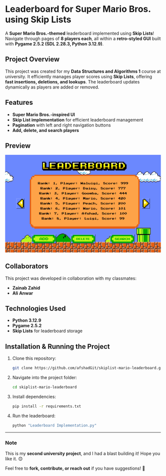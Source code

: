 # Leaderboard for Super Mario Bros. using Skip Lists

A **Super Mario Bros.-themed** leaderboard implemented using **Skip Lists**! Navigate through pages of **8 players each**, all within a **retro-styled GUI** built with **Pygame 2.5.2 (SDL 2.28.3, Python 3.12.9)**.

## Project Overview
This project was created for my **Data Structures and Algorithms 1** course at university. It efficiently manages player scores using **Skip Lists**, offering **fast insertions, deletions, and lookups**. The leaderboard updates dynamically as players are added or removed.

## Features
- **Super Mario Bros.-inspired UI**
- **Skip List implementation** for efficient leaderboard management
- **Pagination** with left and right navigation buttons
- **Add, delete, and search players**

## Preview
![Leaderboard Preview](DSA%20Project%20-%20Sample%20image.png)

## Collaborators
This project was developed in collaboration with my classmates:
- **Zainab Zahid**
- **Ali Anwar**

## Technologies Used
- **Python 3.12.9**
- **Pygame 2.5.2**
- **Skip Lists** for leaderboard storage

## Installation & Running the Project
1. Clone this repository:
   ```sh
   git clone https://github.com/afshadGit/skiplist-mario-leaderboard.git
   ```
2. Navigate into the project folder:
   ```sh
   cd skiplist-mario-leaderboard
   ```
3. Install dependencies:
   ```sh
   pip install -r requirements.txt
   ```
4. Run the leaderboard:
   ```sh
   python "Leaderboard Implementation.py"
   ```

---
### **Note**
This is my **second university project**, and I had a blast building it! Hope you like it. 😊

Feel free to **fork, contribute, or reach out** if you have suggestions! 🚀

